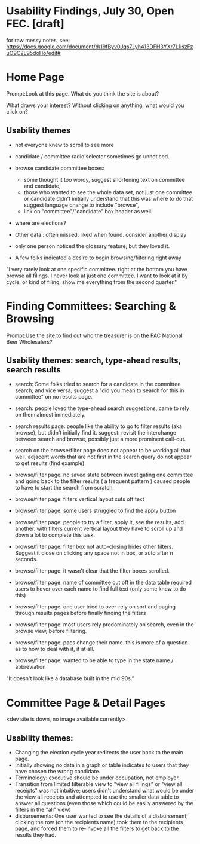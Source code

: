 # Usability Findings, July 30, Open FEC. [draft]

for raw messy notes, see: <https://docs.google.com/document/d/19fByv0Jqs7Lyh413DFH3YXr7L1iszFzuO9C2L95doHo/edit#>

# Home Page

Prompt:Look at this page. What do you think the site is about?

What draws your interest? Without clicking on anything, what would you click on?

## Usability themes

- not everyone knew to scroll to see more
- candidate / committee radio selector sometimes go unnoticed.
- browse candidate committee boxes:

  - some thought it too wordy, suggest shortening text on committee and candidate,
  - those who wanted to see the whole data set, not just one committee or candidate didn't initially understand that this was where to do that suggest language change to include "browse",
  - link on "committee"/"candidate" box header as well.

- where are elections?

- Other data : often missed, liked when found. consider another display
- only one person noticed the glossary feature, but they loved it.
- A few folks indicated a desire to begin browsing/filtering right away

"i very rarely look at one specific committee. right at the bottom you have browse all filings. I never look at just one committee. I want to look at it by cycle, or kind of filing, show me everything from the second quarter."

# Finding Committees: Searching & Browsing

Prompt:Use the site to find out who the treasurer is on the PAC National Beer Wholesalers?

## Usability themes: search, type-ahead results, search results

- search: Some folks tried to search for a candidate in the committee search, and vice versa; suggest a "did you mean to search for this in committee" on no results page.
- search: people loved the type-ahead search suggestions, came to rely on them almost immediately.
- search results page: people like the ability to go to filter results (aka browse), but didn't initially find it. suggest: revisit the interchange between search and browse, possibly just a more prominent call-out.
- search on the browse/filter page does not appear to be working all that well. adjacent words that are not first in the search query do not appear to get results (find example)

- browse/filter page: no saved state between investigating one committee and going back to the filter results ( a frequent pattern ) caused people to have to start the search from scratch

- browse/filter page: filters vertical layout cuts off text
- browse/filter page: some users struggled to find the apply button
- browse/filter page: people to try a filter, apply it, see the results, add another. with filters current vertical layout they have to scroll up and down a lot to complete this task.
- browse/filter page: filter box not auto-closing hides other filters. Suggest it close on clicking any space not in box, or auto after n seconds.
- browse/filter page: it wasn't clear that the filter boxes scrolled.
- browse/filter page: name of committee cut off in the data table required users to hover over each name to find full text (only some knew to do this)
- browse/filter page: one user tried to over-rely on sort and paging through results pages before finally finding the filters
- browse/filter page: most users rely predominately on search, even in the browse view, before filtering.
- browse/filter page: pacs change their name. this is more of a question as to how to deal with it, if at all.
- browse/filter page: wanted to be able to type in the state name / abbreviation

"It doesn't look like a database built in the mid 90s."

# Committee Page & Detail Pages

<dev site is down, no image available currently>

## Usability themes:

- Changing the election cycle year redirects the user back to the main page.
- Initially showing no data in a graph or table indicates to users that they have chosen the wrong candidate.
- Terminology: executive should be under occupation, not employer.
- Transition from limited filterable view to "view all filings" or "view all receipts" was not intuitive; users didn't understand what would be under the view all receipts and attempted to use the smaller data table to answer all questions (even those which could be easily answered by the filters in the "all" view)
- disbursements: One user wanted to see the details of a disbursement; clicking the row (on the recipients name) took them to the recipients page, and forced them to re-invoke all the filters to get back to the results they had.
